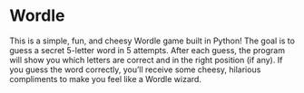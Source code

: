 # Wordle
This is a simple, fun, and cheesy Wordle game built in Python! The goal is to guess a secret 5-letter word in 5 attempts. After each guess, the program will show you which letters are correct and in the right position (if any). If you guess the word correctly, you’ll receive some cheesy, hilarious compliments to make you feel like a Wordle wizard. 
